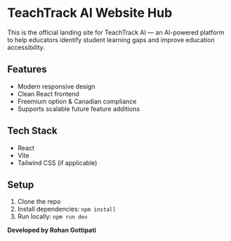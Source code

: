 # TeachTrack AI Website Hub

This is the official landing site for TeachTrack AI — an AI-powered platform to help educators identify student learning gaps and improve education accessibility.

## Features
- Modern responsive design
- Clean React frontend
- Freemium option & Canadian compliance
- Supports scalable future feature additions

## Tech Stack
- React
- Vite
- Tailwind CSS (if applicable)

## Setup
1. Clone the repo
2. Install dependencies: `npm install`
3. Run locally: `npm run dev`

**Developed by Rohan Gottipati**
